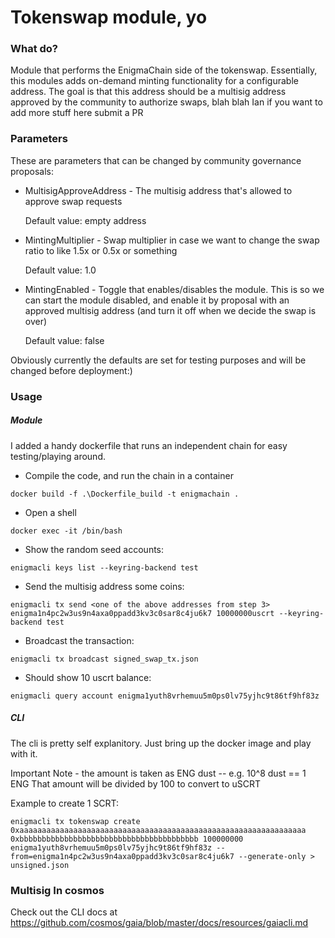 # Tokenswap module, yo

### What do?

Module that performs the EnigmaChain side of the tokenswap. Essentially, this modules adds on-demand minting 
functionality for a configurable address. The goal is that this address should be a multisig address 
approved by the community to authorize swaps, blah blah Ian if you want to add more stuff here submit a PR

### Parameters

These are parameters that can be changed by community governance proposals:

- MultisigApproveAddress - The multisig address that's allowed to approve swap requests

    Default value: empty address

- MintingMultiplier - Swap multiplier in case we want to change the swap ratio to like 1.5x or 0.5x or something

    Default value: 1.0

- MintingEnabled - Toggle that enables/disables the module. This is so we can start the module disabled, and enable it by proposal with an approved multisig address (and turn it off when we decide the swap is over)
    
    Default value: false

Obviously currently the defaults are set for testing purposes and will be changed before deployment:)

### Usage

##### Module

I added a handy dockerfile that runs an independent chain for easy testing/playing around.
 
* Compile the code, and run the chain in a container

`docker build -f .\Dockerfile_build -t enigmachain .`    

* Open a shell
 
`docker exec -it /bin/bash`

* Show the random seed accounts:

`enigmacli keys list --keyring-backend test`

* Send the multisig address some coins:

`enigmacli tx send <one of the above addresses from step 3> enigma1n4pc2w3us9n4axa0ppadd3kv3c0sar8c4ju6k7 10000000uscrt --keyring-backend test`

* Broadcast the transaction:

`enigmacli tx broadcast signed_swap_tx.json`

* Should show 10 uscrt balance:

`enigmacli query account enigma1yuth8vrhemuu5m0ps0lv75yjhc9t86tf9hf83z`

##### CLI

The cli is pretty self explanitory. Just bring up the docker image and play with it.
 
Important Note - the amount is taken as ENG dust -- e.g. 10^8 dust == 1 ENG
That amount will be divided by 100 to convert to uSCRT

Example to create 1 SCRT:

`enigmacli tx tokenswap create 0xaaaaaaaaaaaaaaaaaaaaaaaaaaaaaaaaaaaaaaaaaaaaaaaaaaaaaaaaaaaaaaaa 0xbbbbbbbbbbbbbbbbbbbbbbbbbbbbbbbbbbbbbbbb 100000000 enigma1yuth8vrhemuu5m0ps0lv75yjhc9t86tf9hf83z --from=enigma1n4pc2w3us9n4axa0ppadd3kv3c0sar8c4ju6k7 --generate-only > unsigned.json
`

### Multisig In cosmos

Check out the CLI docs at 
https://github.com/cosmos/gaia/blob/master/docs/resources/gaiacli.md 
